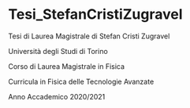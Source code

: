 # Tesi_StefanCristiZugravel

Tesi di Laurea Magistrale di Stefan Cristi Zugravel

Università degli Studi di Torino

Corso di Laurea Magistrale in Fisica

Curricula in Fisica delle Tecnologie Avanzate

Anno Accademico 2020/2021
